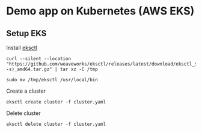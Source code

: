 # Demo app on Kubernetes (AWS EKS)

## Setup EKS

Install [eksctl](https://github.com/weaveworks/eksctl)

```
curl --silent --location "https://github.com/weaveworks/eksctl/releases/latest/download/eksctl_$(uname -s)_amd64.tar.gz" | tar xz -C /tmp

sudo mv /tmp/eksctl /usr/local/bin
```

Create a cluster

```
eksctl create cluster -f cluster.yaml
```

Delete cluster

```
eksctl delete cluster -f cluster.yaml
```
